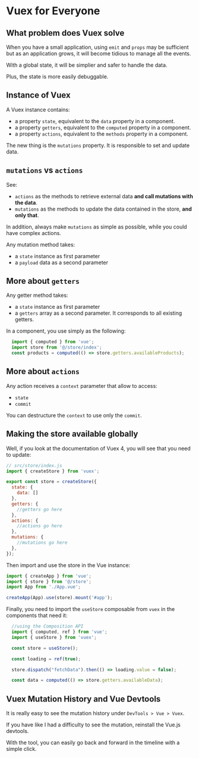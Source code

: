 # Vuex for Everyone

## What problem does Vuex solve

When you have a small application, using `emit` and `props` may be sufficient but as an application grows, it will become tidious to manage all the events.

With a global state, it will be simplier and safer to handle the data.

Plus, the state is more easily debuggable.

## Instance of Vuex

A Vuex instance contains:

- a property `state`, equivalent to the `data` property in a component.
- a property `getters`, equivalent to the `computed` property in a component.
- a property `actions`, equivalent to the `methods` property in a component.

The new thing is the `mutations` property. It is responsible to set and update data.

## `mutations` vs `actions`

See:

- `actions` as the methods to retrieve external data **and call mutations with the data**.
- `mutations` as the methods to update the data contained in the store, **and only that**.

In addition, always make `mutations` as simple as possible, while you could have complex actions.

Any mutation method takes:

- a `state` instance as first parameter
- a `payload` data as a second parameter

## More about `getters`

Any getter method takes:

- a `state` instance as first parameter
- a `getters` array as a second parameter. It corresponds to all existing getters.

In a component, you use simply as the following:

```javascript
  import { computed } from 'vue';
  import store from '@/store/index';
  const products = computed(() => store.getters.availableProducts);
```

## More about `actions`

Any action receives a `context` parameter that allow to access:

- `state`
- `commit`

You can destructure the `context` to use only the `commit`.

## Making the store available globally

Well, if you look at the documentation of Vuex 4, you will see that you need to update:

```javascript
// src/store/index.js
import { createStore } from 'vuex';

export const store = createStore({
  state: {
    data: []
  },
  getters: {
    //getters go here
  },
  actions: {
    //actions go here
  },
  mutations: {
    //mutations go here
  },
});

```

Then import and use the store in the Vue instance:

```javascript
import { createApp } from 'vue';
import { store } from '@/store';
import App from './App.vue';

createApp(App).use(store).mount('#app');
```

Finally, you need to import the `useStore` composable from `vuex` in the components that need it:

```javascript
  //using the Composition API
  import { computed, ref } from 'vue';
  import { useStore } from 'vuex';

  const store = useStore();

  const loading = ref(true);

  store.dispatch("fetchData").then(() => loading.value = false);

  const data = computed(() => store.getters.availableData);
```

## Vuex Mutation History and Vue Devtools

It is really easy to see the mutation history under `DevTools > Vue > Vuex`.

If you have like I had a difficulty to see the mutation, reinstall the Vue.js devtools.

With the tool, you can easily go back and forward in the timeline with a simple click.
